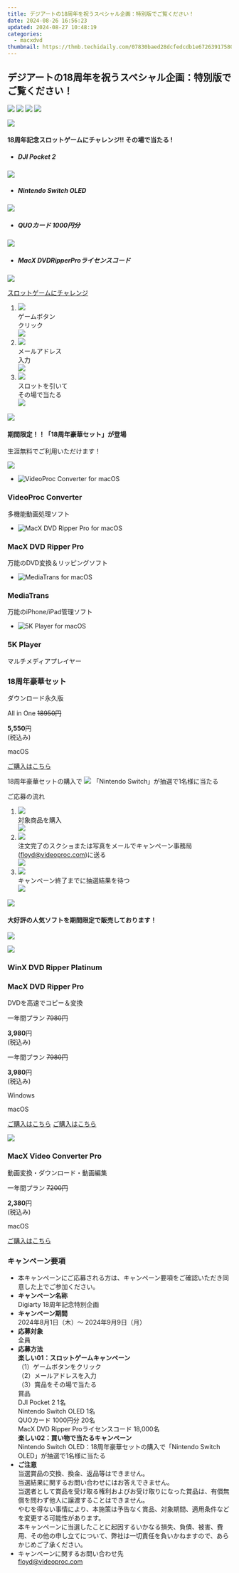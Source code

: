```yaml
---
title: デジアートの18周年を祝うスペシャル企画：特別版でご覧ください！
date: 2024-08-26 16:56:23
updated: 2024-08-27 10:48:19
categories:
  - macxdvd
thumbnail: https://thmb.techidaily.com/07830baed28dcfedcdb1e672639175802d38d29df0a607e833e76536c9b1c1df.jpg
---
```


## デジアートの18周年を祝うスペシャル企画：特別版でご覧ください！

![](https://www.macxdvd.com/giveaway/image-style/jp-anni24/bg-18-1.png) ![](https://www.macxdvd.com/giveaway/image-style/jp-anni24/bg-18-2.png) ![](https://www.macxdvd.com/giveaway/image-style/jp-anni24/bg-18-3.png) ![](https://www.macxdvd.com/giveaway/image-style/jp-anni24/bg-18-1.png) 

![](https://www.macxdvd.com/giveaway/image-style/jp-anni24/step1-pic.png) 

#### 18周年記念スロットゲームにチャレンジ!! その場で当たる !

* ##### DJI Pocket 2  
![](https://www.macxdvd.com/giveaway/image-style/jp-anni24/step1-prizes1.png)
* ##### Nintendo Switch OLED  
![](https://www.macxdvd.com/giveaway/image-style/jp-anni23/step1-prizes2.png)
* ##### QUOカード 1000円分  
![](https://www.macxdvd.com/giveaway/image-style/jp-anni24/step1-prizes3.png)
* ##### MacX DVDRipperProライセンスコード  
![](https://www.macxdvd.com/giveaway/image-style/jp-anni24/step1-prizes4.png)

[スロットゲームにチャレンジ](https://tools.techidaily.com/macxdvd/products/) 
1. ![](https://www.macxdvd.com/giveaway/image-style/jp-anni24/lottery-step1.png)  
ゲームボタン  
クリック  
![](https://www.macxdvd.com/giveaway/image-style/jp-anni23/lottery-step1-pic.png)
2. ![](https://www.macxdvd.com/giveaway/image-style/jp-anni24/lottery-step2.png)  
メールアドレス  
入力  
![](https://www.macxdvd.com/giveaway/image-style/jp-anni23/lottery-step2-pic.png)
3. ![](https://www.macxdvd.com/giveaway/image-style/jp-anni24/lottery-step3.png)  
スロットを引いて  
その場で当たる  
![](https://www.macxdvd.com/giveaway/image-style/jp-anni24/lottery-step3-pic.png)

![](https://www.macxdvd.com/giveaway/image-style/jp-anni24/step2-pic.png) 

#### 期間限定！！「18周年豪華セット」が登場  
 生涯無料でご利用いただけます！

![](https://www.macxdvd.com/giveaway/image-style/jp-anni24/product-mac.png)

* ![VideoProc Converter for macOS](https://www.macxdvd.com/giveaway/image-style/japanese-newyear/vpc-icon.png)  
### VideoProc Converter  
多機能動画処理ソフト
* ![MacX DVD Ripper Pro for macOS](https://www.macxdvd.com/giveaway/image-style/japanese-newyear/macx-drp-icon.png)  
### MacX DVD Ripper Pro  
万能のDVD変換＆リッピングソフト
* ![MediaTrans for macOS](https://www.macxdvd.com/giveaway/image-style/japanese-newyear/mt-icon.png)  
### MediaTrans  
万能のiPhone/iPad管理ソフト
* ![5K Player for macOS](https://www.macxdvd.com/giveaway/image-style/japanese-newyear/5kp-icon.png)  
### 5K Player  
マルチメディアプレイヤー

### 18周年豪華セット

ダウンロード永久版

All in One ~~18950円~~ 

**5,550**円  
(税込み)

macOS

[ご購入はこちら](https://secure.2checkout.com/order/checkout.php?PRODS=33285518&QTY=1&CART=2&SHORT_FORM=1&ORDERSTYLE=nLWon5S5rro&LANG=ja&AFFILIATE=108875) 

18周年豪華セットの購入で ![](https://www.macxdvd.com/giveaway/image-style/jp-anni23/switch-icon.png) 「Nintendo Switch」が抽選で1名様に当たる

ご応募の流れ

1. ![](https://www.macxdvd.com/giveaway/image-style/jp-anni24/lottery-step1.png)  
対象商品を購入  
![](https://www.macxdvd.com/giveaway/image-style/jp-anni24/step2-img1.png)
2. ![](https://www.macxdvd.com/giveaway/image-style/jp-anni24/lottery-step2.png)  
注文完了のスクショまたは写真をメールでキャンペーン事務局(floyd@videoproc.com)に送る  
![](https://www.macxdvd.com/giveaway/image-style/jp-anni24/step2-img2.png)
3. ![](https://www.macxdvd.com/giveaway/image-style/jp-anni24/lottery-step3.png)  
キャンペーン終了までに抽選結果を待つ  
![](https://www.macxdvd.com/giveaway/image-style/jp-anni24/step2-img3.png)

![](https://www.macxdvd.com/giveaway/image-style/jp-anni24/step3-pic.png) 

#### 大好評の人気ソフトを期間限定で販売しております！

![](https://www.macxdvd.com/giveaway/image-style/jp-christ23/drp-img.png)

![](https://www.macxdvd.com/giveaway/image-style/jp-christ23/mdrp-img.png)

### WinX DVD Ripper Platinum

### MacX DVD Ripper Pro

DVDを高速でコピー＆変換

一年間プラン ~~7980円~~ 

**3,980**円  
(税込み)

一年間プラン ~~7980円~~ 

**3,980**円  
(税込み)

Windows

macOS

[ご購入はこちら](https://estore.winxdvd.com/order/checkout.php?PRODS=37114149&QTY=1&CART=2&SHORT_FORM=1&COUPON=WINXGWPrice&ORDERSTYLE=nLWsnJW5pro%3D&LANG=ja&DESIGN_TYPE=2&HIDEC=0&AFFILIATE=108875) [ご購入はこちら](https://estore.macxdvd.com/order/checkout.php?PRODS=37415215&QTY=1&CART=2&SHORT_FORM=1&COUPON=MACXGWPrice&ORDERSTYLE=nLWsnpXPnHU%3D&DESIGN_TYPE=2&HIDEC=0&AFFILIATE=108875) 

![](https://www.macxdvd.com/giveaway/image-style/jp-anni24/vcp-img.png)

### MacX Video Converter Pro

動画変換・ダウンロード・動画編集

一年間プラン ~~7200円~~ 

**2,380**円  
(税込み)

macOS

[ご購入はこちら](https://estore.macxdvd.com/order/checkout.php?PRODS=37415321&QTY=1&CART=2&SHORT_FORM=1&COUPON=MACXGWPrice&ORDERSTYLE=nLWsnpXPnHU%3D&DESIGN_TYPE=2&HIDEC=0&AFFILIATE=108875) 



### キャンペーン要項

* 本キャンペーンにご応募される方は、キャンペーン要項をご確認いただき同意した上でご参加ください。
* **キャンペーン名称**  
Digiarty 18周年記念特別企画
* **キャンペーン期間**  
2024年8月1日（木）～ 2024年9月9日（月）
* **応募対象**  
全員
* **応募方法**  
**楽しい01：スロットゲームキャンペーン**  
（1）ゲームボタンをクリック  
（2）メールアドレスを入力  
（3）賞品をその場で当たる  
賞品  
DJI Pocket 2 1名  
Nintendo Switch OLED 1名  
QUOカード 1000円分 20名  
MacX DVD Ripper Proライセンスコード 18,000名  
**楽しい02：買い物で当たるキャンペーン**  
 Nintendo Switch OLED：18周年豪華セットの購入で「Nintendo Switch OLED」が抽選で1名様に当たる
* **ご注意**  
当選賞品の交換、換金、返品等はできません。  
当選結果に関するお問い合わせにはお答えできません。  
当選者として賞品を受け取る権利およびお受け取りになった賞品は、有償無償を問わず他人に譲渡することはできません。  
やむを得ない事情により、本施策は予告なく賞品、対象期間、適用条件などを変更する可能性があります。  
本キャンペーンに当選したことに起因するいかなる損失、負債、被害、費用、その他の申し立てについて、弊社は一切責任を負いかねますので、あらかじめご了承ください。
* キャンペーンに関するお問い合わせ先  
[floyd@videoproc.com](https://tools.techidaily.com/macxdvd/products/)

<ins class="adsbygoogle"
     style="display:block"
     data-ad-format="autorelaxed"
     data-ad-client="ca-pub-7571918770474297"
     data-ad-slot="1223367746"></ins>



<ins class="adsbygoogle"
     style="display:block"
     data-ad-client="ca-pub-7571918770474297"
     data-ad-slot="8358498916"
     data-ad-format="auto"
     data-full-width-responsive="true"></ins>
